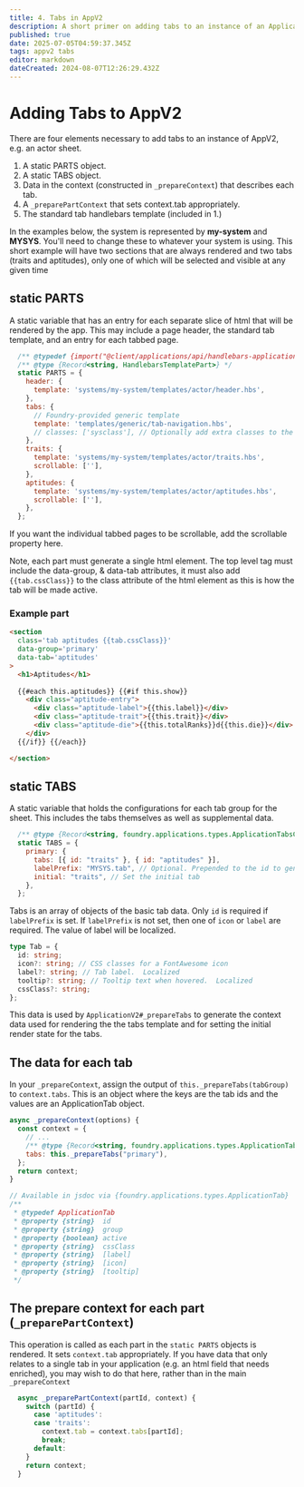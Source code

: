 ```yaml
---
title: 4. Tabs in AppV2
description: A short primer on adding tabs to an instance of an ApplicationV2
published: true
date: 2025-07-05T04:59:37.345Z
tags: appv2 tabs
editor: markdown
dateCreated: 2024-08-07T12:26:29.432Z
---
```


# Adding Tabs to AppV2
There are four elements necessary to add tabs to an instance of AppV2, e.g. an actor sheet.
1. A static PARTS object.
2. A static TABS object.
2. Data in the context 	(constructed in `_prepareContext`) that describes each tab.
3. A `_preparePartContext` that sets context.tab appropriately.
4. The standard tab handlebars template (included in 1.)

In the examples below, the system is represented by **my-system** and **MYSYS**. You'll need to change these to whatever your system is using. This short example will have two sections that are always rendered and two tabs (traits and aptitudes), only one of which will be selected and visible at any given time

## static PARTS
A static variable that has an entry for each separate slice of html that will be rendered by the app. This may include a page header, the standard tab template, and an entry for each tabbed page.

```js
  /** @typedef {import("@client/applications/api/handlebars-application.mjs").HandlebarsTemplatePart} HandlebarsTemplatePart */
  /** @type {Record<string, HandlebarsTemplatePart>} */
  static PARTS = {
    header: {
      template: 'systems/my-system/templates/actor/header.hbs',
    },
    tabs: {
      // Foundry-provided generic template
      template: 'templates/generic/tab-navigation.hbs',
      // classes: ['sysclass'], // Optionally add extra classes to the part for extra customization
    },
    traits: {
      template: 'systems/my-system/templates/actor/traits.hbs',
      scrollable: [''],
    },
    aptitudes: {
      template: 'systems/my-system/templates/actor/aptitudes.hbs',
      scrollable: [''],
    },
  };
```

If you want the individual tabbed pages to be scrollable, add the scrollable property here.

Note, each part must generate a single html element. The top level tag must include the data-group, & data-tab attributes, it must also add `{{tab.cssClass}}` to the class attribute of the html element as this is how the tab will be made active.
### Example part

```html
<section
  class='tab aptitudes {{tab.cssClass}}'
  data-group='primary'
  data-tab='aptitudes'
>
  <h1>Aptitudes</h1>
  
  {{#each this.aptitudes}} {{#if this.show}}
    <div class="aptitude-entry">
      <div class="aptitude-label">{{this.label}}</div>
      <div class="aptitude-trait">{{this.trait}}</div>
      <div class="aptitude-die">{{this.totalRanks}}d{{this.die}}</div>
    </div>
  {{/if}} {{/each}}

</section>
````

## static TABS

A static variable that holds the configurations for each tab group for the sheet.  This includes the tabs themselves as well as supplemental data.

```js
  /** @type {Record<string, foundry.applications.types.ApplicationTabsConfiguration>} */
  static TABS = {
    primary: {
      tabs: [{ id: "traits" }, { id: "aptitudes" }],
      labelPrefix: "MYSYS.tab", // Optional. Prepended to the id to generate a localization key
      initial: "traits", // Set the initial tab
    },
  };
```

Tabs is an array of objects of the basic tab data.  Only `id` is required if `labelPrefix` is set.  If `labelPrefix` is not set, then one of `icon` or `label` are required. The value of label will be localized.

```ts
type Tab = {
  id: string;
  icon?: string; // CSS classes for a FontAwesome icon
  label?: string; // Tab label.  Localized
  tooltip?: string; // Tooltip text when hovered.  Localized
  cssClass?: string;
};
```

This data is used by `ApplicationV2#_prepareTabs` to generate the context data used for rendering the the tabs template and for setting the initial render state for the tabs.

## The data for each tab

In your `_prepareContext`, assign the output of `this._prepareTabs(tabGroup)` to `context.tabs`.  This is an object where the keys are the tab ids and the values are an ApplicationTab object.  

```js
async _prepareContext(options) {
  const context = {
    // ...
    /** @type {Record<string, foundry.applications.types.ApplicationTab} */
    tabs: this._prepareTabs("primary"),
  };
  return context;
}
```

```js
// Available in jsdoc via {foundry.applications.types.ApplicationTab}
/**
 * @typedef ApplicationTab
 * @property {string}  id
 * @property {string}  group
 * @property {boolean} active
 * @property {string}  cssClass
 * @property {string}  [label]
 * @property {string}  [icon]
 * @property {string}  [tooltip]
 */
```

## The prepare context for each part (`_preparePartContext`)
This operation is called as each part in the `static PARTS` objects is rendered. It sets `context.tab` appropriately. If you have data that only relates to a single tab in your application (e.g. an html field that needs enriched), you may wish to do that here, rather than in the main `_prepareContext` 

```js
  async _preparePartContext(partId, context) {
    switch (partId) {
      case 'aptitudes':
      case 'traits':
        context.tab = context.tabs[partId];
        break;
      default:
    }
    return context;
  }
```
